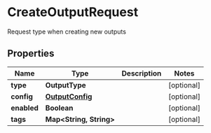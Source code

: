 

# CreateOutputRequest

Request type when creating new outputs

## Properties

Name | Type | Description | Notes
------------ | ------------- | ------------- | -------------
**type** | **OutputType** |  |  [optional]
**config** | [**OutputConfig**](OutputConfig.md) |  |  [optional]
**enabled** | **Boolean** |  |  [optional]
**tags** | **Map&lt;String, String&gt;** |  |  [optional]



